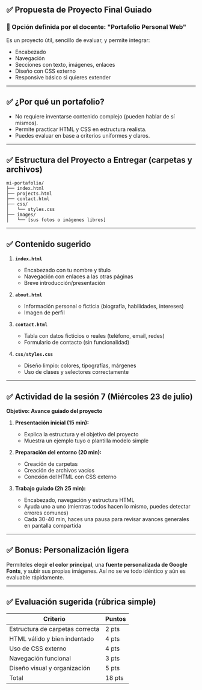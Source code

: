 ## ✅ Propuesta de Proyecto Final Guiado

### 🧩 Opción definida por el docente: **"Portafolio Personal Web"**

Es un proyecto útil, sencillo de evaluar, y permite integrar:

- Encabezado
- Navegación
- Secciones con texto, imágenes, enlaces
- Diseño con CSS externo
- Responsive básico si quieres extender

---

## ✅ ¿Por qué un portafolio?

- No requiere inventarse contenido complejo (pueden hablar de sí mismos).
- Permite practicar HTML y CSS en estructura realista.
- Puedes evaluar en base a criterios uniformes y claros.

---

## ✅ Estructura del Proyecto a Entregar (carpetas y archivos)

```
mi-portafolio/
├── index.html
├── projects.html
├── contact.html
├── css/
│   └── styles.css
├── images/
│   └── [sus fotos o imágenes libres]
```

---

## ✅ Contenido sugerido

1. **`index.html`**

   - Encabezado con tu nombre y título
   - Navegación con enlaces a las otras páginas
   - Breve introducción/presentación

2. **`about.html`**

   - Información personal o ficticia (biografía, habilidades, intereses)
   - Imagen de perfil

3. **`contact.html`**

   - Tabla con datos ficticios o reales (teléfono, email, redes)
   - Formulario de contacto (sin funcionalidad)

4. **`css/styles.css`**

   - Diseño limpio: colores, tipografías, márgenes
   - Uso de clases y selectores correctamente

---

## ✅ Actividad de la sesión 7 (Miércoles 23 de julio)

**Objetivo: Avance guiado del proyecto**

1. **Presentación inicial (15 min):**

   - Explica la estructura y el objetivo del proyecto
   - Muestra un ejemplo tuyo o plantilla modelo simple

2. **Preparación del entorno (20 min):**

   - Creación de carpetas
   - Creación de archivos vacíos
   - Conexión del HTML con CSS externo

3. **Trabajo guiado (2h 25 min):**

   - Encabezado, navegación y estructura HTML
   - Ayuda uno a uno (mientras todos hacen lo mismo, puedes detectar errores comunes)
   - Cada 30-40 min, haces una pausa para revisar avances generales en pantalla compartida

---

## ✅ Bonus: Personalización ligera

Permíteles elegir **el color principal**, una **fuente personalizada de Google Fonts**, y subir sus propias imágenes. Así no se ve todo idéntico y aún es evaluable rápidamente.

---

## ✅ Evaluación sugerida (rúbrica simple)

| Criterio                        | Puntos |
| ------------------------------- | ------ |
| Estructura de carpetas correcta | 2 pts  |
| HTML válido y bien indentado    | 4 pts  |
| Uso de CSS externo              | 4 pts  |
| Navegación funcional            | 3 pts  |
| Diseño visual y organización    | 5 pts  |
| Total                           | 18 pts |

